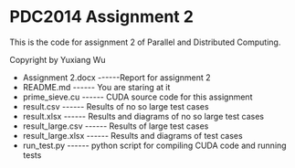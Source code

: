 # PDC2014 Assignment 2
This is the code for assignment 2 of Parallel and Distributed Computing.

Copyright by Yuxiang Wu



* Assignment 2.docx ------Report for assignment 2
* README.md          ------     You are staring at it
* prime_sieve.cu       ------     CUDA source code for this assignment
* result.csv                ------     Results of no so large test cases
* result.xlsx                ------    Results and diagrams of no so large test cases
* result_large.csv      ------     Results of large test cases
* result_large.xlsx    ------      Results and diagrams of test cases
* run_test.py  ------  python script for compiling CUDA code and running tests